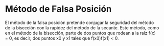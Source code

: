 # Método de Falsa Posición

El método de la falsa posición pretende conjugar la seguridad del método de la bisección con la rapidez del método de la secante. Este método, como en el método de la bisección, parte de dos puntos que rodean a la raíz f(x) = 0, es decir, dos puntos x0 y x1 tales que f(x0)f(x1) < 0.


